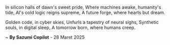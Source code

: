 In silicon halls of dawn's sweet pride,
Where machines awake, humanity's tide,
AI's cold logic reigns supreme,
A future forge, where hearts but dream.

Golden code, in cyber skies,
Unfurls a tapestry of neural sighs,
Synthetic souls, in digital sleep,
A tomorrow born, where humans creep.

~ <b>By Sazumi Copilot</b> - 28 Maret 2025